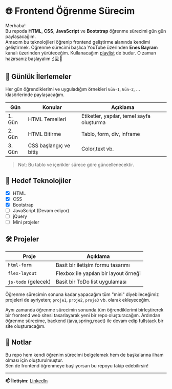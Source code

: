 # 🌐 Frontend Öğrenme Sürecim

Merhaba!  
Bu repoda **HTML**, **CSS**, **JavaScript** ve **Bootstrap** öğrenme sürecimi gün gün paylaşacağım.  
Amacım bu teknolojileri öğrenip frontend geliştirme alanında kendimi geliştirmek. Öğrenme sürecimi başlıca YouTube üzerinden **Enes Bayram** kanalı üzerinden yürüteceğim.
Kullanacağım [playlist](https://www.youtube.com/playlist?list=PLURN6mxdcwL_D8H1iki2YCmp-lNyNAdbz) de budur. O zaman hazırsanız başlayalım ;)💻🚀

## 📅 Günlük İlerlemeler
Her gün öğrendiklerimi ve uyguladığım örnekleri `Gün-1`, `Gün-2`, ... klasörlerinde paylaşacağım.

| Gün | Konular | Açıklama |
|-----|--------|----------|
| 1. Gün | HTML Temelleri | Etiketler, yapılar, temel sayfa oluşturma |
| 2. Gün | HTML Bitirme | Tablo, form, div, inframe |
| 3. Gün | CSS başlangıç ve bitiş | Color,text vb. |

> Not: Bu tablo ve içerikler sürece göre güncellenecektir.

## 🚧 Hedef Teknolojiler

- [x] HTML
- [x] CSS 
- [x] Bootstrap 
- [ ] JavaScript (Devam ediyor)
- [ ] jQuery
- [ ] Mini projeler

## 🛠 Projeler


| Proje | Açıklama |
|-------|----------|
| `html-form` | Basit bir iletişim formu tasarımı |
| `flex-layout` | Flexbox ile yapılan bir layout örneği |
| `js-todo` (gelecek) | Basit bir ToDo list uygulaması |

Öğrenme sürecimin sonuna kadar yapacağım tüm "mini" diyebileceğimiz projeleri de ayriyeten; `proje1`, `proje2`, `proje3` vb. olarak ekleyeceğim.


Aynı zamanda öğrenme sürecimin sonunda tüm öğrendiklerimi birleştirerek bir frontend web sitesi tasarlayarak yeni bir repo oluşturacağım. Ardından öğrenme
sürecime, backend (java,spring,react) ile devam edip fullstack bir site oluşturacağım.

## 📌 Notlar

Bu repo hem kendi öğrenim sürecimi belgelemek hem de başkalarına ilham olması için oluşturulmuştur.  
Sen de frontend öğrenmeye başlıyorsan bu repoyu takip edebilirsin!

---

**📫 İletişim:** [LinkedIn](https://www.linkedin.com/in/emirhanayazz/)

